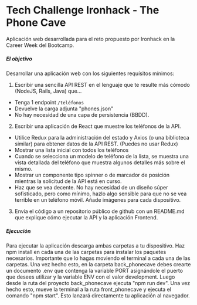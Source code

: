 # Tech Challenge Ironhack - The Phone Cave

Aplicación web desarrollada para el reto propuesto por Ironhack en la Career Week del Bootcamp. 

##### El objetivo

Desarrollar una aplicación web con los siguientes requísitos mínimos:

1. Escribir una sencilla API REST en el lenguaje que te resulte más cómodo (NodeJS, Rails, Java) que...
 - Tenga 1 endpoint `/teléfonos`
 - Devuelve la carga adjunta "phones.json"
 - No hay necesidad de una capa de persistencia (BBDD). 
2. Escribir una aplicación de React que muestre los teléfonos de la API.
 - Utilice Redux para la administración del estado y Axios (o una biblioteca similar) para obtener datos de la API REST. (Puedes no usar Redux)
 - Mostrar una lista inicial con todos los teléfonos
 - Cuando se selecciona un modelo de teléfono de la lista, se muestra una vista detallada del teléfono que muestra algunos detalles más sobre el mismo.
 - Mostrar un componente tipo spinner o de marcador de posición mientras la solicitud de la API está en curso.
 - Haz que se vea decente. No hay necesidad de un diseño súper sofisticado, pero como mínimo, hazlo algo sensible para que no se vea terrible en un teléfono móvil. Añade imágenes para cada dispositivo.
3. Envía el código a un repositorio público de github con un README.md que explique cómo ejecutar la API y la aplicación Frontend.

##### Ejecución

Para ejecutar la aplicación descarga ambas carpetas a tu dispositivo. Haz npm install en cada una de las carpetas para instalar los paquetes necesarios. Importante que lo hagas moviendo el terminal a cada una de las carpetas. Una vez hecho esto, en la carpeta back_phonecave debes crearte un documento .env que contenga la variable PORT asignándole el puerto que desees utilizar y la variable ENV con el valor development. Luego desde la ruta del proyecto back_phonecave ejecuta "npm run dev". Una vez hecho esto, mueve la terminal a la ruta front_phonecave y ejecuta el comando "npm start". Esto lanzará directamente tu aplicación al navegador.
